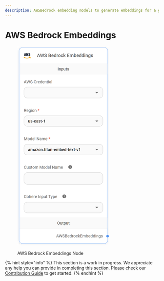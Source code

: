 ```yaml
---
description: AWSBedrock embedding models to generate embeddings for a given text.
---
```


# AWS Bedrock Embeddings

<figure><img src="../../../.gitbook/assets/image (4) (1) (1) (1) (1).png" alt="" width="301"><figcaption><p>AWS Bedrock Embeddings Node</p></figcaption></figure>

{% hint style="info" %}
This section is a work in progress. We appreciate any help you can provide in completing this section. Please check our [Contribution Guide](../../../CONTRIBUTING.md) to get started.
{% endhint %}
